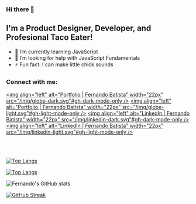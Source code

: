 ### Hi there 👋

## I'm a Product Designer, Developer, and Profesional Taco Eater!

- 🌱 I’m currently learning JavaScript
- 🤔 I’m looking for help with JavaScript Fundamentals
- ⚡ Fun fact: I can make little chick sounds

### Connect with me:

[<img align="left" alt="Portfolio | Fernando Batista" width="22px" src="/img/globe-dark.svg"#gh-dark-mode-only />][website]
[<img align="left" alt="Portfolio | Fernando Batista" width="22px" src="/img/globe-light.svg"#gh-light-mode-only />][website]
[<img align="left" alt="LinkedIn | Fernando Batista" width="22px" src="/img/linkedin-dark.svg"#gh-dark-mode-only />][linkedin]
[<img align="left" alt="LinkedIn | Fernando Batista" width="22px" src="/img/linkedin-light.svg"#gh-light-mode-only />][linkedin]

<br />
<br />

[![Top Langs](https://github-readme-stats.vercel.app/api/top-langs/?username=fernjbatista&layout=compact&bg_color=1E1E1E&title_color=f5f3ef&border_color=f5f3ef&text_color=f5f3ef#gh-dark-mode-only)](https://github.com/anuraghazra/github-readme-stats)

[![Top Langs](https://github-readme-stats.vercel.app/api/top-langs/?username=fernjbatista&layout=compact&bg_color=f5f3ef&title_color=1E1E1E&border_color=1E1E1E&text_color=1E1E1E#gh-dark-light-only)](https://github.com/anuraghazra/github-readme-stats)

![Fernando's GitHub stats](https://github-readme-stats.vercel.app/api?username=fernjbatista&show_icons=true&hide=commits&bg_color=1E1E1E&title_color=f5f3ef&border_color=f5f3ef&text_color=f5f3ef&icon_color=f5f3ef)

[![GitHub Streak](https://streak-stats.demolab.com?user=FernJBatista&date_format=j%2Fn%5B%2FY%5D&background=1E1E1E&stroke=F5F3EF&ring=F5F3EF&fire=F5F3EF&sideNums=F5F3EF&currStreakNum=F5F3EF&currStreakLabel=F5F3EF&sideLabels=F5F3EF&dates=F5F3EF&border=F5F3EF&excludeDaysLabel=F5F3EF)](https://git.io/streak-stats)

<br />
<br />

[website]: https://fernando-batista.webflow.io
[linkedin]: https://www.linkedin.com/in/fernjbatista/
